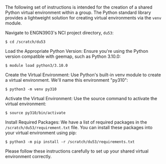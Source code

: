 The following set of instructions is intended for the creation of a shared Python virtual environment within a group.
The Python standard library provides a lightweight solution for creating virtual environments via the `venv` module.

Navigate to ENGN3903's NCI project directory, `du53`:

    $ cd /scratch/du53

Load the Appropriate Python Version: Ensure you're using the Python version compatible with geemap, such as Python 3.10.0:

    $ module load python3/3.10.0

Create the Virtual Environment: Use Python's built-in venv module to create a virtual environment. We'll name this environment "py310":

    $ python3 -m venv py310

Activate the Virtual Environment: Use the source command to activate the virtual environment:

    $ source py310/bin/activate

Install Required Packages:
We have a list of required packages in the `/scratch/du53/requirement.txt` file. You can install these packages into your virtual environment using pip:

    $ python3 -m pip install -r /scratch/du53/requirements.txt

Please follow these instructions carefully to set up your shared virtual environment correctly.
